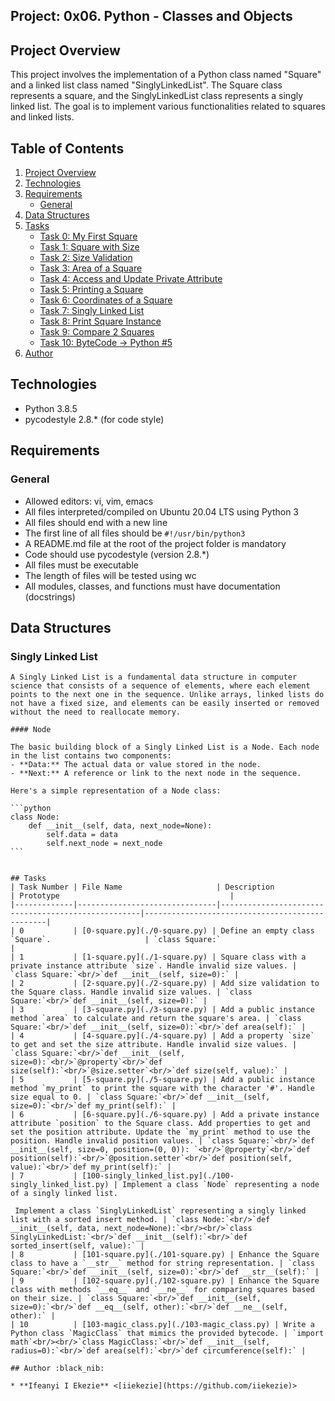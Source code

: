 ## Project: 0x06. Python - Classes and Objects

## Project Overview
This project involves the implementation of a Python class named "Square" and a linked list class named "SinglyLinkedList". The Square class represents a square, and the SinglyLinkedList class represents a singly linked list. The goal is to implement various functionalities related to squares and linked lists.

## Table of Contents
1. [Project Overview](#project-overview)
2. [Technologies](#technologies)
3. [Requirements](#requirements)
    - [General](#general)
4. [Data Structures](#data-structures)
5. [Tasks](#tasks)
    - [Task 0: My First Square](#task-0-my-first-square)
    - [Task 1: Square with Size](#task-1-square-with-size)
    - [Task 2: Size Validation](#task-2-size-validation)
    - [Task 3: Area of a Square](#task-3-area-of-a-square)
    - [Task 4: Access and Update Private Attribute](#task-4-access-and-update-private-attribute)
    - [Task 5: Printing a Square](#task-5-printing-a-square)
    - [Task 6: Coordinates of a Square](#task-6-coordinates-of-a-square)
    - [Task 7: Singly Linked List](#task-7-singly-linked-list)
    - [Task 8: Print Square Instance](#task-8-print-square-instance)
    - [Task 9: Compare 2 Squares](#task-9-compare-2-squares)
    - [Task 10: ByteCode -> Python #5](#task-10-bytecode--python-5)
6. [Author](#author)


## Technologies
- Python 3.8.5
- pycodestyle 2.8.* (for code style)

## Requirements
### General
- Allowed editors: vi, vim, emacs
- All files interpreted/compiled on Ubuntu 20.04 LTS using Python 3
- All files should end with a new line
- The first line of all files should be `#!/usr/bin/python3`
- A README.md file at the root of the project folder is mandatory
- Code should use pycodestyle (version 2.8.*)
- All files must be executable
- The length of files will be tested using wc
- All modules, classes, and functions must have documentation (docstrings)

## Data Structures
### Singly Linked List

````
A Singly Linked List is a fundamental data structure in computer science that consists of a sequence of elements, where each element points to the next one in the sequence. Unlike arrays, linked lists do not have a fixed size, and elements can be easily inserted or removed without the need to reallocate memory.

#### Node

The basic building block of a Singly Linked List is a Node. Each node in the list contains two components:
- **Data:** The actual data or value stored in the node.
- **Next:** A reference or link to the next node in the sequence.

Here's a simple representation of a Node class:

```python
class Node:
    def __init__(self, data, next_node=None):
        self.data = data
        self.next_node = next_node
```


## Tasks
| Task Number | File Name                     | Description                                        | Prototype                                      |
|-------------|-------------------------------|----------------------------------------------------|------------------------------------------------|
| 0           | [0-square.py](./0-square.py) | Define an empty class `Square`.                     | `class Square:`                                |
| 1           | [1-square.py](./1-square.py) | Square class with a private instance attribute `size`. Handle invalid size values. | `class Square:`<br/>`def __init__(self, size=0):` |
| 2           | [2-square.py](./2-square.py) | Add size validation to the Square class. Handle invalid size values. | `class Square:`<br/>`def __init__(self, size=0):` |
| 3           | [3-square.py](./3-square.py) | Add a public instance method `area` to calculate and return the square's area. | `class Square:`<br/>`def __init__(self, size=0):`<br/>`def area(self):` |
| 4           | [4-square.py](./4-square.py) | Add a property `size` to get and set the size attribute. Handle invalid size values. | `class Square:`<br/>`def __init__(self, size=0):`<br/>`@property`<br/>`def size(self):`<br/>`@size.setter`<br/>`def size(self, value):` |
| 5           | [5-square.py](./5-square.py) | Add a public instance method `my_print` to print the square with the character '#'. Handle size equal to 0. | `class Square:`<br/>`def __init__(self, size=0):`<br/>`def my_print(self):` |
| 6           | [6-square.py](./6-square.py) | Add a private instance attribute `position` to the Square class. Add properties to get and set the position attribute. Update the `my_print` method to use the position. Handle invalid position values. | `class Square:`<br/>`def __init__(self, size=0, position=(0, 0)): `<br/>`@property`<br/>`def position(self):`<br/>`@position.setter`<br/>`def position(self, value):`<br/>`def my_print(self):` |
| 7           | [100-singly_linked_list.py](./100-singly_linked_list.py) | Implement a class `Node` representing a node of a singly linked list.

 Implement a class `SinglyLinkedList` representing a singly linked list with a sorted insert method. | `class Node:`<br/>`def __init__(self, data, next_node=None):`<br/><br/>`class SinglyLinkedList:`<br/>`def __init__(self):`<br/>`def sorted_insert(self, value):` |
| 8           | [101-square.py](./101-square.py) | Enhance the Square class to have a `__str__` method for string representation. | `class Square:`<br/>`def __init__(self, size=0):`<br/>`def __str__(self):` |
| 9           | [102-square.py](./102-square.py) | Enhance the Square class with methods `__eq__` and `__ne__` for comparing squares based on their size. | `class Square:`<br/>`def __init__(self, size=0):`<br/>`def __eq__(self, other):`<br/>`def __ne__(self, other):` |
| 10          | [103-magic_class.py](./103-magic_class.py) | Write a Python class `MagicClass` that mimics the provided bytecode. | `import math`<br/><br/>`class MagicClass:`<br/>`def __init__(self, radius=0):`<br/>`def area(self):`<br/>`def circumference(self):` |

## Author :black_nib:

* **Ifeanyi I Ekezie** <[iiekezie](https://github.com/iiekezie)>
